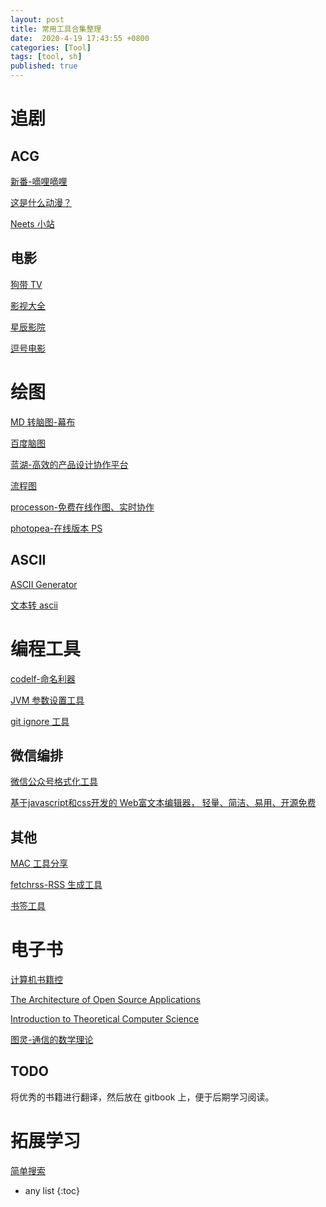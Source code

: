```yaml
---
layout: post
title: 常用工具合集整理
date:  2020-4-19 17:43:55 +0800
categories: [Tool]
tags: [tool, sh]
published: true
---
```


# 追剧

## ACG

[新番-嘀哩嘀哩](http://www.dilidili.com/anime/2010/)

[这是什么动漫？](https://whatanime.ga/)

[Neets 小站](http://neets.cc/player?vsId=Px5kkKF4y5dCiLfz7ykUM6)

## 电影

[狗带 TV](http://www.goudaitv.com/)

[影视大全](http://www.yingshidaquan.cc/)

[星辰影院](http://www.vodxc.com/so.asp)

[逗号电影](https://www.dhfun.cn/)

# 绘图

[MD 转脑图-幕布](https://mubu.com/explore)

[百度脑图](https://naotu.baidu.com/)

[蓝湖-高效的产品设计协作平台](https://lanhuapp.com/)

[流程图](https://app.diagrams.net/)

[processon-免费在线作图、实时协作](https://www.processon.com/)

[photopea-在线版本 PS](https://www.photopea.com/)

## ASCII

[ASCII Generator](http://www.network-science.de/ascii/)

[文本转 ascii](http://patorjk.com/software/taag/#p=display&f=Graffiti&t=Type%20Something)

# 编程工具

[codelf-命名利器](https://unbug.github.io/codelf/)

[JVM 参数设置工具](https://opts.console.perfma.com/result/generate/r2xnX)

[git ignore 工具](http://gitignore.io/)

## 微信编排

[微信公众号格式化工具](https://lab.lyric.im/wxformat/)

[基于javascript和css开发的 Web富文本编辑器， 轻量、简洁、易用、开源免费](http://www.wangeditor.com/)

## 其他

[MAC 工具分享](https://xclient.info/)

[fetchrss-RSS 生成工具](http://fetchrss.com/)

[书签工具](https://raindrop.io/)

# 电子书

[计算机书籍控](http://bestcbooks.com/)

[The Architecture of Open Source Applications](http://www.aosabook.org/en/index.html)

[Introduction to Theoretical Computer Science](https://introtcs.org/public/index.html)

[图灵-通信的数学理论](https://www.ituring.com.cn/book/1185)

## TODO

将优秀的书籍进行翻译，然后放在 gitbook 上，便于后期学习阅读。

# 拓展学习

[简单搜索](https://github.com/2286605128/Search)

* any list
{:toc}